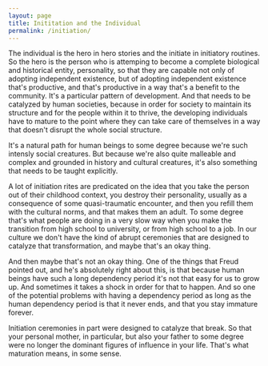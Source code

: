 ```yaml
---
layout: page
title: Inititation and the Individual 
permalink: /initiation/
---
```


The individual is the hero in hero stories and the initiate in initiatory routines. So the hero is the person who is attemping to become a complete biological and historical entity, personality, so that they are capable not only of adopting independent existence, but of adopting independent existence that's productive, and that's productive in a way that's a benefit to the community. It's a particular pattern of development. And that needs to be catalyzed by human societies, because in order for society to maintain its structure and for the people within it to thrive, the developing individuals have to mature to the point where they can take care of themselves in a way that doesn't disrupt the whole social structure.

It's a natural path for human beings to some degree because we're such intensly social creatures. But because we're also quite malleable and complex and grounded in history and cultural creatures, it's also something that needs to be taught explicitly. 

A lot of initiation rites are predicated on the idea that you take the person out of their childhood context, you destroy their personality, usually as a consequence of some quasi-traumatic encounter, and then you refill them with the cultural norms, and that makes them an adult. To some degree that's what people are doing in a very slow way when you make the transition from high school to university, or from high school to a job. In our culture we don't have the kind of abrupt ceremonies that are designed to catalyze that transformation, and maybe that's an okay thing.

And then maybe that's not an okay thing. One of the things that Freud pointed out, and he's absolutely right about this, is that because human beings have such a long dependency period it's not that easy for us to grow up. And sometimes it takes a shock in order for that to happen. And so one of the potential problems with having a dependency period as long as the human dependency period is that it never ends, and that you stay immature forever. 

Initiation ceremonies in part were designed to catalyze that break. So that your personal mother, in particular, but also your father to some degree were no longer the dominant figures of influence in your life. That's what maturation means, in some sense.
